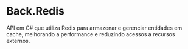 # Back.Redis
 API em C# que utiliza Redis para armazenar e gerenciar entidades em cache, melhorando a performance e reduzindo acessos a recursos externos.
